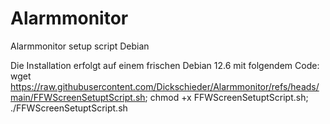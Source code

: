 # Alarmmonitor
Alarmmonitor setup script Debian

Die Installation erfolgt auf einem frischen Debian 12.6  mit folgendem Code:
wget https://raw.githubusercontent.com/Dickschieder/Alarmmonitor/refs/heads/main/FFWScreenSetuptScript.sh; chmod +x FFWScreenSetuptScript.sh; ./FFWScreenSetuptScript.sh
